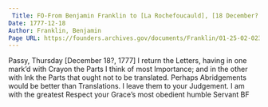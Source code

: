 ```yaml
---
 Title: FO-From Benjamin Franklin to [La Rochefoucauld], [18 December? 1777]
Date: 1777-12-18
Author: Franklin, Benjamin
Page URL: https://founders.archives.gov/documents/Franklin/01-25-02-0230
---
```


Passy, Thursday [December 18?, 1777]
I return the Letters, having in one mark’d with Crayon the Parts I think of most Importance; and in the other with Ink the Parts that ought not to be translated. Perhaps Abridgements would be better than Translations. I leave them to your Judgement. I am with the greatest Respect your Grace’s most obedient humble Servant
BF

